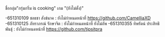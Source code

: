 ชื่อกลุ่ม"กรุ่มกริ่ม is cooking"
เกม "(ยังไม่ตั้ง)"

-651310109 ชลธชา สังข์นาค : ยังไม่กำหนดหน้าที่
https://github.com/CamelliaXD
-651310125 ภัทราภรณ์ รักษาจิต : ยังไม่กำหนดหน้าที่
ยังไม่อัพ
-651310355 ทิพรัตน์ ประสิทธิพันธุ์ : ยังไม่กำหนดหน้าที่
https://github.com/tipsitpra

